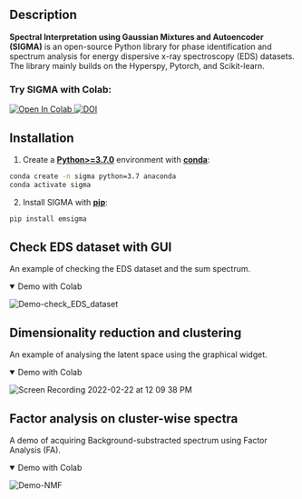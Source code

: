 ## Description

**Spectral Interpretation using Gaussian Mixtures and Autoencoder (SIGMA)** is an open-source Python library for phase identification and spectrum analysis for energy dispersive x-ray spectroscopy (EDS) datasets. The library mainly builds on the Hyperspy, Pytorch, and Scikit-learn. 


### Try SIGMA with Colab:

<a href="https://colab.research.google.com/github/poyentung/sigma/blob/master/tutorial/tutorial_colab.ipynb">
  <img src="https://colab.research.google.com/assets/colab-badge.svg" alt="Open In Colab"/>
</a>
<a href="https://zenodo.org/badge/latestdoi/415443021"><img src="https://zenodo.org/badge/415443021.svg" alt="DOI"></a>


## Installation
1. Create a [**Python>=3.7.0**](https://www.python.org/) environment with [**conda**](https://docs.conda.io/en/latest/):
```bash
conda create -n sigma python=3.7 anaconda
conda activate sigma
```

2. Install SIGMA with [**pip**](https://pypi.org/project/pip/):
```bash
pip install emsigma
```


## Check EDS dataset with GUI
An example of checking the EDS dataset and the sum spectrum.
<details open>
<summary>Demo with Colab</summary>

![Demo-check_EDS_dataset](https://user-images.githubusercontent.com/29102746/159283425-00a6e8a6-3274-4495-9ab6-ca0e9a844277.gif)

</details>

## Dimensionality reduction and clustering
An example of analysing the latent space using the graphical widget.
<details open>
<summary>Demo with Colab</summary>

![Screen Recording 2022-02-22 at 12 09 38 PM](https://user-images.githubusercontent.com/29102746/159275323-45ad978a-7dcf-40d9-839b-d58979bb0101.gif)

</details>

## Factor analysis on cluster-wise spectra
A demo of acquiring Background-substracted spectrum using Factor Analysis (FA).
<details open>
<summary>Demo with Colab</summary>
  
![Demo-NMF](https://user-images.githubusercontent.com/29102746/159292227-1e82402c-2429-4c81-8245-8798c426ea0f.gif)

</details>
